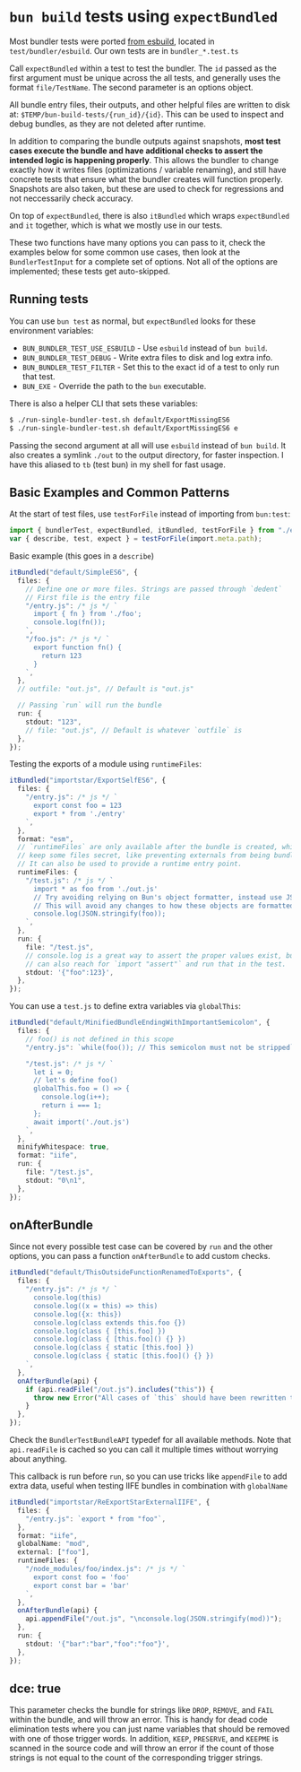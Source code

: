 # `bun build` tests using `expectBundled`

Most bundler tests were ported [from esbuild][1], located in `test/bundler/esbuild`. Our own tests are in `bundler_*.test.ts`

[1]: https://github.com/evanw/esbuild/tree/main/internal/bundler_tests

Call `expectBundled` within a test to test the bundler. The `id` passed as the first argument must be unique across the all tests, and generally uses the format `file/TestName`. The second parameter is an options object.

All bundle entry files, their outputs, and other helpful files are written to disk at: `$TEMP/bun-build-tests/{run_id}/{id}`. This can be used to inspect and debug bundles, as they are not deleted after runtime.

In addition to comparing the bundle outputs against snapshots, **most test cases execute the bundle and have additional checks to assert the intended logic is happening properly**. This allows the bundler to change exactly how it writes files (optimizations / variable renaming), and still have concrete tests that ensure what the bundler creates will function properly. Snapshots are also taken, but these are used to check for regressions and not neccessarily check accuracy.

On top of `expectBundled`, there is also `itBundled` which wraps `expectBundled` and `it` together, which is what we mostly use in our tests.

These two functions have many options you can pass to it, check the examples below for some common use cases, then look at the `BundlerTestInput` for a complete set of options. Not all of the options are implemented; these tests get auto-skipped.

## Running tests

You can use `bun test` as normal, but `expectBundled` looks for these environment variables:

- `BUN_BUNDLER_TEST_USE_ESBUILD` - Use `esbuild` instead of `bun build`.
- `BUN_BUNDLER_TEST_DEBUG` - Write extra files to disk and log extra info.
- `BUN_BUNDLER_TEST_FILTER` - Set this to the exact id of a test to only run that test.
- `BUN_EXE` - Override the path to the `bun` executable.

There is also a helper CLI that sets these variables:

```sh
$ ./run-single-bundler-test.sh default/ExportMissingES6
$ ./run-single-bundler-test.sh default/ExportMissingES6 e
```

Passing the second argument at all will use `esbuild` instead of `bun build`. It also creates a symlink `./out` to the output directory, for faster inspection. I have this aliased to `tb` (test bun) in my shell for fast usage.

## Basic Examples and Common Patterns

At the start of test files, use `testForFile` instead of importing from `bun:test`:

```ts
import { bundlerTest, expectBundled, itBundled, testForFile } from "./expectBundled";
var { describe, test, expect } = testForFile(import.meta.path);
```

Basic example (this goes in a `describe`)

```ts
itBundled("default/SimpleES6", {
  files: {
    // Define one or more files. Strings are passed through `dedent`
    // First file is the entry file
    "/entry.js": /* js */ `
      import { fn } from './foo';
      console.log(fn());
    `,
    "/foo.js": /* js */ `
      export function fn() {
        return 123
      }
    `,
  },
  // outfile: "out.js", // Default is "out.js"

  // Passing `run` will run the bundle
  run: {
    stdout: "123",
    // file: "out.js", // Default is whatever `outfile` is
  },
});
```

Testing the exports of a module using `runtimeFiles`:

```ts
itBundled("importstar/ExportSelfES6", {
  files: {
    "/entry.js": /* js */ `
      export const foo = 123
      export * from './entry'
    `,
  },
  format: "esm",
  // `runtimeFiles` are only available after the bundle is created, which lets you
  // keep some files secret, like preventing externals from being bundled, etc.
  // It can also be used to provide a runtime entry point.
  runtimeFiles: {
    "/test.js": /* js */ `
      import * as foo from './out.js'
      // Try avoiding relying on Bun's object formatter, instead use JSON.stringify when possible
      // This will avoid any changes to how these objects are formatted.
      console.log(JSON.stringify(foo));
    `,
  },
  run: {
    file: "/test.js",
    // console.log is a great way to assert the proper values exist, but when needed you
    // can also reach for `import "assert"` and run that in the test.
    stdout: '{"foo":123}',
  },
});
```

You can use a `test.js` to define extra variables via `globalThis`:

```ts
itBundled("default/MinifiedBundleEndingWithImportantSemicolon", {
  files: {
    // foo() is not defined in this scope
    "/entry.js": `while(foo()); // This semicolon must not be stripped`,

    "/test.js": /* js */ `
      let i = 0;
      // let's define foo()
      globalThis.foo = () => {
        console.log(i++);
        return i === 1;
      };
      await import('./out.js')
    `,
  },
  minifyWhitespace: true,
  format: "iife",
  run: {
    file: "/test.js",
    stdout: "0\n1",
  },
});
```

## onAfterBundle

Since not every possible test case can be covered by `run` and the other options, you can pass a function `onAfterBundle` to add custom checks.

```ts
itBundled("default/ThisOutsideFunctionRenamedToExports", {
  files: {
    "/entry.js": /* js */ `
      console.log(this)
      console.log((x = this) => this)
      console.log({x: this})
      console.log(class extends this.foo {})
      console.log(class { [this.foo] })
      console.log(class { [this.foo]() {} })
      console.log(class { static [this.foo] })
      console.log(class { static [this.foo]() {} })
    `,
  },
  onAfterBundle(api) {
    if (api.readFile("/out.js").includes("this")) {
      throw new Error("All cases of `this` should have been rewritten to `exports`");
    }
  },
});
```

Check the `BundlerTestBundleAPI` typedef for all available methods. Note that `api.readFile` is cached so you can call it multiple times without worrying about anything.

This callback is run before `run`, so you can use tricks like `appendFile` to add extra data, useful when testing IIFE bundles in combination with `globalName`

```ts
itBundled("importstar/ReExportStarExternalIIFE", {
  files: {
    "/entry.js": `export * from "foo"`,
  },
  format: "iife",
  globalName: "mod",
  external: ["foo"],
  runtimeFiles: {
    "/node_modules/foo/index.js": /* js */ `
      export const foo = 'foo'
      export const bar = 'bar'
    `,
  },
  onAfterBundle(api) {
    api.appendFile("/out.js", "\nconsole.log(JSON.stringify(mod))");
  },
  run: {
    stdout: '{"bar":"bar","foo":"foo"}',
  },
});
```

## dce: true

This parameter checks the bundle for strings like `DROP`, `REMOVE`, and `FAIL` within the bundle, and will throw an error. This is handy for dead code elimination tests where you can just name variables that should be removed with one of those trigger words. In addition, `KEEP`, `PRESERVE`, and `KEEPME` is scanned in the source code and will throw an error if the count of those strings is not equal to the count of the corresponding trigger strings.
